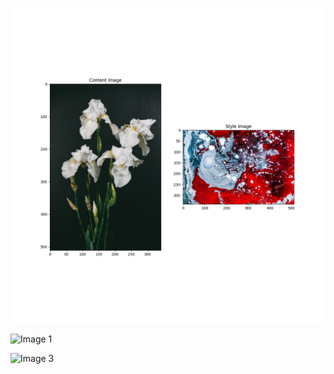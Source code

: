 ![Both](Images/weds4_both.png)

![Image 1](C:\Users\mkett\PycharmProjects\data310\stylized-irisred3image.png)

![Image 3](C:\Users\mkett\PycharmProjects\data310\stylized-irisimage.png)